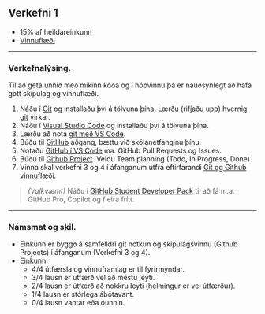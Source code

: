 ## Verkefni 1

- 15% af heildareinkunn
- [Vinnuflæði](https://github.com/vefforritunII/afangi/blob/main/Vinnuflaedi.md) 
  
---

### Verkefnalýsing.
Til að geta unnið með mikinn kóða og í hópvinnu þá er nauðsynlegt að hafa gott skipulag og vinnuflæði.

1. Náðu í [Git](https://git-scm.com/) og installaðu því á tölvuna þína. Lærðu (rifjaðu upp) hvernig [git](https://github.com/gaui/git) virkar.
1. Náðu í [Visual Studio Code](https://code.visualstudio.com/) og installaðu því á tölvuna þína.
1. Lærðu að nota [git með VS Code](https://code.visualstudio.com/docs/sourcecontrol/overview). 
1. Búðu til [GitHub](https://github.com/) aðgang, bættu við skólanetfanginu þínu.
1. Notaðu [GitHub í VS Code](https://code.visualstudio.com/docs/sourcecontrol/github) ma. GitHub Pull Requests og Issues.
1. Búðu til [Github Project](https://github.com/features/issues). Veldu Team planning (Todo, In Progress, Done).
1. Vinna skal verkefni 3 og 4 í áfanganum útfrá eftirfarandi [Git og Github vinnuflæði](https://github.com/vefforritunII/afangi/blob/main/Demo/Guide_vinnuflaedi.md).

> _(Valkvæmt)_ Náðu í [GitHub Student Developer Pack](https://education.github.com/pack) til að fá m.a. GitHub Pro, Copilot og fleira frítt.

---

### Námsmat og skil.
- Einkunn er byggð á samfelldri git notkun og skipulagsvinnu (Github Projects) í áfanganum (Verkefni 3 og 4).
- Einkunn:
    - 4/4 útfærsla og vinnuframlag er til fyrirmyndar.
    - 3/4 lausn er útfærð vel að mestu leyti.
    - 2/4 lausn er útfærð að nokkru leyti (helmingur er vel útfærður).
    - 1/4 lausn er stórlega ábótavant.
    - 0/4 lausn vantar eða óunnin.

